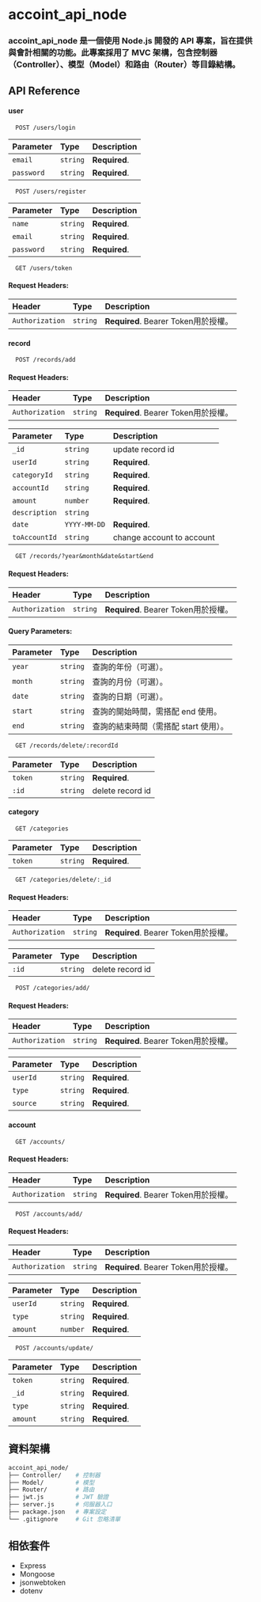# accoint_api_node
### accoint_api_node 是一個使用 Node.js 開發的 API 專案，旨在提供與會計相關的功能。此專案採用了 MVC 架構，包含控制器（Controller）、模型（Model）和路由（Router）等目錄結構。


## API Reference

#### user

```https
  POST /users/login
```

| Parameter | Type     | Description                |
| :-------- | :------- | :------------------------- |
| `email` | `string` | **Required**.|
| `password` | `string` | **Required**. |


```https
  POST /users/register
```

| Parameter | Type     | Description                |
| :-------- | :------- | :------------------------- |
| `name` | `string` | **Required**.|
| `email` | `string` | **Required**.|
| `password` | `string` | **Required**. |

```https
  GET /users/token
```

#### Request Headers:
| Header | Type     | Description                |
| :-------- | :------- | :------------------------- |
| `Authorization` | `string` |**Required**. Bearer Token用於授權。|


#### record

```https
  POST /records/add
```
#### Request Headers:
| Header | Type     | Description                |
| :-------- | :------- | :------------------------- |
| `Authorization` | `string` |**Required**. Bearer Token用於授權。|


| Parameter | Type     | Description                |
| :-------- | :------- | :------------------------- |
| `_id` | `string` | update record id|
| `userId` | `string` | **Required**.|
| `categoryId` | `string` | **Required**.|
| `accountId` | `string` | **Required**.|
| `amount` | `number` | **Required**.|
| `description` | `string` | |
| `date` | `YYYY-MM-DD` | **Required**.|
| `toAccountId` | `string` | change account to account|



```https
  GET /records/?year&month&date&start&end
```
#### Request Headers:
| Header | Type     | Description                |
| :-------- | :------- | :------------------------- |
| `Authorization` | `string` |**Required**. Bearer Token用於授權。|


#### Query Parameters:
| Parameter | Type     | Description                |
| :-------- | :------- | :------------------------- |
| `year` | `string` | 查詢的年份（可選）。|
| `month` | `string` | 	查詢的月份（可選）。|
| `date` | `string` |查詢的日期（可選）。|
| `start` | `string` |	查詢的開始時間，需搭配 end 使用。|
| `end` | `string` |	查詢的結束時間（需搭配 start 使用）。|

```https
  GET /records/delete/:recordId
```

| Parameter | Type     | Description                |
| :-------- | :------- | :------------------------- |
| `token` | `string` |**Required**.|
| `:id` | `string` | delete record id|


#### category

```https
  GET /categories
```


| Parameter | Type     | Description                |
| :-------- | :------- | :------------------------- |
| `token` | `string` |**Required**.|

```https
  GET /categories/delete/:_id
```

#### Request Headers:
| Header | Type     | Description                |
| :-------- | :------- | :------------------------- |
| `Authorization` | `string` |**Required**. Bearer Token用於授權。|


| Parameter | Type     | Description                |
| :-------- | :------- | :------------------------- |
| `:id` | `string` | delete record id|

```https
  POST /categories/add/
```

#### Request Headers:
| Header | Type     | Description                |
| :-------- | :------- | :------------------------- |
| `Authorization` | `string` |**Required**. Bearer Token用於授權。|


| Parameter | Type     | Description                |
| :-------- | :------- | :------------------------- |
| `userId` | `string` |**Required**.|
| `type` | `string` |**Required**.|
| `source` | `string` |**Required**.|


#### account

```https
  GET /accounts/
```
#### Request Headers:
| Header | Type     | Description                |
| :-------- | :------- | :------------------------- |
| `Authorization` | `string` |**Required**. Bearer Token用於授權。|


```https
  POST /accounts/add/
```
#### Request Headers:
| Header | Type     | Description                |
| :-------- | :------- | :------------------------- |
| `Authorization` | `string` |**Required**. Bearer Token用於授權。|



| Parameter | Type     | Description                |
| :-------- | :------- | :------------------------- |
| `userId` | `string` |**Required**.|
| `type` | `string` |**Required**.|
| `amount` | `number` |**Required**.|

```https
  POST /accounts/update/
```

| Parameter | Type     | Description                |
| :-------- | :------- | :------------------------- |
| `token` | `string` |**Required**.|
| `_id` | `string` |**Required**.|
| `type` | `string` |**Required**.|
| `amount` | `string` |**Required**.|

## 資料架構

```bash
accoint_api_node/
├── Controller/    # 控制器
├── Model/         # 模型
├── Router/        # 路由
├── jwt.js         # JWT 驗證
├── server.js      # 伺服器入口
├── package.json   # 專案設定
└── .gitignore     # Git 忽略清單
```
##  相依套件
- Express
- Mongoose
- jsonwebtoken
- dotenv